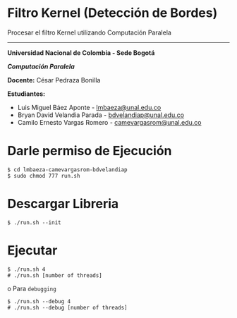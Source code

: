 # Filtro Kernel (Detección de Bordes)
Procesar el filtro Kernel utilizando Computación Paralela

----

**Universidad Nacional de Colombia - Sede Bogotá**

 _**Computación Paralela**_

 **Docente:**   César Pedraza Bonilla

 **Estudiantes:**
 * Luis Miguel Báez Aponte - lmbaeza@unal.edu.co
 * Bryan David Velandia Parada - bdvelandiap@unal.edu.co
 * Camilo Ernesto Vargas Romero - camevargasrom@unal.edu.co

# Darle permiso de Ejecución
```shell
$ cd lmbaeza-camevargasrom-bdvelandiap
$ sudo chmod 777 run.sh 
```

# Descargar Libreria

```shell
$ ./run.sh --init
```

# Ejecutar

```shell
$ ./run.sh 4
# ./run.sh [number of threads]
```
o Para `debugging`
```shell
$ ./run.sh --debug 4
# ./run.sh --debug [number of threads]
```